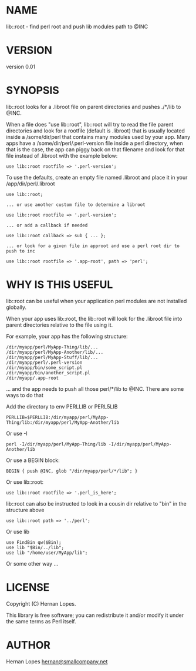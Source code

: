 
# NAME

lib::root - find perl root and push lib modules path to @INC

# VERSION

version 0.01

# SYNOPSIS

lib::root looks for a .libroot file on parent directories and pushes ./\*/lib to @INC.

When a file does "use lib::root", lib::root will try to read the file parent directories and look for a rootfile (default is .libroot) that is usually located inside a /some/dir/perl that contains many modules used by your app. Many apps have a /some/dir/perl/.perl-version file inside a perl directory, when that is the case, the app can piggy back on that filename and look for that file instead of .libroot with the example below:

    use lib::root rootfile => '.perl-version';

To use the defaults, create an empty file named .libroot and place it in your /app/dir/perl/.libroot

    use lib::root;

    ... or use another custom file to determine a libroot

    use lib::root rootfile => '.perl-version';

    ... or add a callback if needed

    use lib::root callback => sub { ... };

    ... or look for a given file in approot and use a perl root dir to push to inc

    use lib::root rootfile => '.app-root', path => 'perl';

# WHY IS THIS USEFUL

lib::root can be useful when your application perl modules are not installed globally.

When your app uses lib::root, the lib::root will look for the .libroot file into parent directories relative to the file using it.

For example, your app has the following structure:

    /dir/myapp/perl/MyApp-Thing/lib/...
    /dir/myapp/perl/MyApp-Another/lib/...
    /dir/myapp/perl/MyApp-Stuff/lib/...
    /dir/myapp/perl/.perl-version
    /dir/myapp/bin/some_script.pl
    /dir/myapp/bin/another_script.pl
    /dir/myapp/.app-root

... and the app needs to push all those perl/\*/lib to @INC. There are some ways to do that

Add the directory to env PERLLIB or PERL5LIB

    PERLLIB=$PERLLIB:/dir/myapp/perl/MyApp-Thing/lib:/dir/myapp/perl/MyApp-Another/lib

Or use -I

    perl -I/dir/myapp/perl/MyApp-Thing/lib -I/dir/myapp/perl/MyApp-Another/lib

Or use a BEGIN block:

    BEGIN { push @INC, glob "/dir/myapp/perl/*/lib"; }

Or use lib::root:

    use lib::root rootfile => '.perl_is_here';

lib::root can also be instructed to look in a cousin dir relative to "bin" in the structure above

    use lib::root path => '../perl';

Or use lib

    use FindBin qw($Bin);
    use lib "$Bin/../lib";
    use lib "/home/user/MyApp/lib";

Or some other way ...

# LICENSE

Copyright (C) Hernan Lopes.

This library is free software; you can redistribute it and/or modify
it under the same terms as Perl itself.

# AUTHOR

Hernan Lopes <hernan@smallcompany.net>
